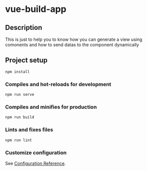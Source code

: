 # vue-build-app

## Description
This is just to help you to know how you can generate a view using comonents and how to send datas to the component dynamically
## Project setup
```
npm install
```

### Compiles and hot-reloads for development
```
npm run serve
```

### Compiles and minifies for production
```
npm run build
```

### Lints and fixes files
```
npm run lint
```

### Customize configuration
See [Configuration Reference](https://cli.vuejs.org/config/).
